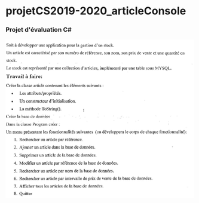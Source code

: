 # projetCS2019-2020_articleConsole

### Projet d'évaluation C#

![Consulter la consigne](https://github.com/Pattykev/projetCS2019-2020_articleConsole/blob/master/c3.PNG)

